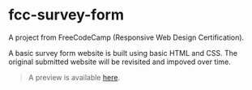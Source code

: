 # fcc-survey-form
A project from FreeCodeCamp (Responsive Web Design Certification).

A basic survey form website is built using basic HTML and CSS.
The original submitted website will be revisited and impoved over time.

> A preview is available [here](http://frarosset.github.io/fcc-survey-form).
